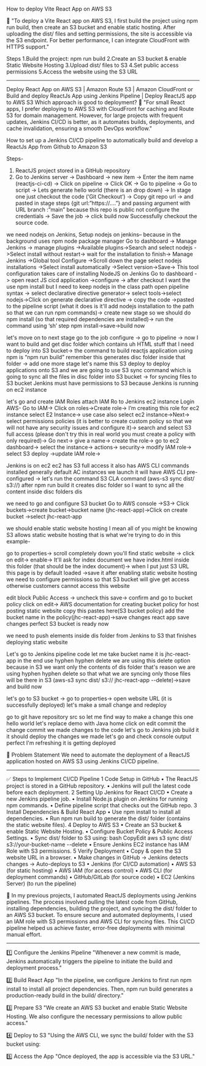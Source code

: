 How to deploy Vite React App on AWS S3

💬 "To deploy a Vite React app on AWS S3, I first build the project using npm run build, then create an S3 bucket and enable static hosting. After uploading the dist/ files and setting permissions, the site is accessible via the S3 endpoint. For better performance, I can integrate CloudFront with HTTPS support."

Steps
1.Build the project: npm run build
2.Create an S3 bucket & enable Static Website Hosting
3.Upload dist/ files to S3
4.Set public access permissions
5.Access the website using the S3 URL

-----------------------------------------------------------------------------------------------------

Deploy React App on AWS S3 | Amazon Route 53 | Amazon CloudFront or Build and deploy ReactJs App using Jenkins Pipeline | Deploy ReactJS app to AWS S3 Which approach is good to deployment?
💬 "For small React apps, I prefer deploying to AWS S3 with CloudFront for caching and Route 53 for domain management. However, for large projects with frequent updates, Jenkins CI/CD is better, as it automates builds, deployments, and cache invalidation, ensuring a smooth DevOps workflow."

How to set up a Jenkins CI/CD pipeline to automatically build and develop a ReactJs App from Github to Amazon S3

Steps-
1.	ReactJS project stored in a GitHub repository
2.	Go to Jenkins server -> Dashboard -> new item -> Enter the item name (reactjs-ci-cd) -> Click on pipeline -> Click OK -> Go to pipeline -> Go to script -> Lets generate hello world (there is an drop down) -> In stage one just checkout the code (‘Git Checkout’) -> Copy git repo url -> and pasted in stage steps {git url:”https://....”} and passing argument with URL branch :”main” because this repo is public not configure the credentials -> Save the job -> click build now
Successfully checkout the source code.

 we need nodejs on Jenkins, Setup nodejs on jenkins– because in the background uses npm
node package manager
Go to dashboard -> Manage Jenkins -> manage plugins ->Available plugins->Search and select nodejs ->Select install without restart-> wait for the installation to finish-> Manage Jenkins ->Global tool Configure ->Scroll down the page select nodejs installations ->Select install automatically ->Select version->Save->
 This tool configuration takes care of installing NodeJS on Jenkins 
Go to dashboard -> open react JS cicd application ->configure -> after checkout I want the use npm install but I need to keep nodejs in the class path open pipeline syntax -> select declarative directive generator-> select tools->select nodejs->Click on generate declarative directive -> copy the code ->pasted to the pipeline script (what it does is it'll add nodejs installation to the path so that we can run npm commands)-> create new stage so we should do npm install (so that required dependencies are installed)-> run the command using ‘sh’ step npm install->save->build now

let's move on to next stage
 go to the job configure -> go to pipeline -> now I want to build and get disc folder which contains uh HTML stuff that I need to deploy into S3 bucket-> the command to build reactjs application using npm is “npm run build” remember this generates disc folder inside that folder -> add one more stage let's name this S3 deploy to deploy applications onto S3 and we are going to use S3 sync command which is going to sync all the files in disc folder into S3 bucket ->  for syncing files to S3 bucket Jenkins must have permissions to S3 because Jenkins is running on ec2 instance

let's go and create IAM Roles attach IAM Ro to Jenkins ec2 instance
Login AWS-
Go to IAM-> Click on roles->Create role-> I’m creating this role for ec2 instance select E2
Instance-> use case also select ec2 instance->Next-> select permissions policies (it is better to create custom policy so that we will not have any security issues and configure it)-> search and select  S3 full access (please don't try this in real world you must create a policy with only required)-> Go next-> give a name-> create the role-> go to ec2 dashboard-> select the instance-> actions-> security-> modify IAM role-> select S3 deploy ->update IAM role->

Jenkins is on ec2 ec2 has S3 full access
it also has AWS CLI commands installed generally default AC instances we launch it will have AWS CLI pre-configured -> let's run the command S3 CLA command (aws-s3 sync dist/ s3://) 
after npm run build it creates disc folder so I want to sync all the content inside disc
folders dis

we need to go and configure S3 bucket
Go to AWS console ->S3-> Click buckets->create bucket->bucket name (jhc-react-app)->Click on create bucket ->select jhc-react-app

 we should enable static website hosting I mean all of you might be knowing S3 allows static website hosting that is what we're trying to do in this example-

go to properties-> scroll completely down you'll find static website -> click on edit-> enable-> It'll ask for index document we have index.html inside this folder (that
should be the index document)-> when I put just S3 URL this page is by default loaded ->save it
after enabling static website hosting we need to configure permissions so that S3 bucket will give get access otherwise customers cannot access this website

edit block Public Access -> uncheck this save-> confirm and go to bucket policy click on edit-> AWS documentation for creating bucket policy for host posting static website copy this pastes here(S3 bucket policy) add the bucket name in the policy(jhc-react-app)->save changes
react app save changes perfect S3 bucket is ready now

we need to push elements inside dis folder from Jenkins to S3 that finishes deploying static website 

Let's go to Jenkins pipeline code let me take bucket name it is jhc-react-app in the end use hyphen hyphen delete we are using this delete option because in S3 we want only the contents of dis folder that's reason we are using hyphen hyphen delete so that what we are syncing only those files will be there in S3 (aws-s3 sync dist/ s3:// jhc-react-app --delete)->save and build now

let's go to S3 bucket -> go to properties-> open website URL (it is successfully deployed)
let's make a small change and redeploy

go to git have repository src so let me find way to make a change this one hello world let's replace demo with Java home click on edit commit the change commit we made changes to the code let's go to Jenkins job build it it should deploy the changes we made let's go and check console output perfect I'm refreshing it is getting deployed 

🎯 Problem Statement
We need to automate the deployment of a ReactJS application hosted on AWS S3 using Jenkins CI/CD pipeline.
________________________________________
✅ Steps to Implement CI/CD Pipeline
1️ Code Setup in GitHub
•	The ReactJS project is stored in a GitHub repository.
•	Jenkins will pull the latest code before each deployment.
2️ Setting Up Jenkins for React CI/CD
•	Create a new Jenkins pipeline job.
•	Install Node.js plugin on Jenkins for running npm commands.
•	Define pipeline script that checks out the GitHub repo.
3️ Install Dependencies & Build React App
•	Use npm install to install all dependencies.
•	Run npm run build to generate the dist/ folder (contains the static website files).
4️ Deploy to AWS S3
•	Create an S3 bucket & enable Static Website Hosting.
•	Configure Bucket Policy & Public Access Settings.
•	Sync dist/ folder to S3 using: 
                   bash
CopyEdit
aws s3 sync dist/ s3://your-bucket-name --delete
•	Ensure Jenkins EC2 instance has IAM Role with S3 permissions.
5️ Verify Deployment
•	Copy & open the S3 website URL in a browser.
•	Make changes in GitHub → Jenkins detects changes → Auto-deploys to S3
•	Jenkins (for CI/CD automation)
•	AWS S3 (for static hosting)
•	AWS IAM (for access control)
•	AWS CLI (for deployment commands)
•	GitHub/GitLab (for source code)
•	EC2 (Jenkins Server) (to run the pipeline)

💬 In my previous projects, I automated ReactJS deployments using Jenkins pipelines. The process involved pulling the latest code from GitHub, installing dependencies, building the project, and syncing the dist/ folder to an AWS S3 bucket. To ensure secure and automated deployments, I used an IAM role with S3 permissions and AWS CLI for syncing files. This CI/CD pipeline helped us achieve faster, error-free deployments with minimal manual effort.

---------------------------------------------------------------------------------------------------

1️⃣ Configure the Jenkins Pipeline
"Whenever a new commit is made, Jenkins automatically triggers the pipeline to initiate the build and deployment process."

2️⃣ Build React App
"In the pipeline, we configure Jenkins to first run npm install to install all project dependencies.
 Then, npm run build generates a production-ready build in the build/ directory."

3️⃣ Prepare S3
"We create an AWS S3 bucket and enable Static Website Hosting.
 We also configure the necessary permissions to allow public access."

4️⃣ Deploy to S3
"Using the AWS CLI, we sync the build/ folder with the S3 bucket using:


5️⃣ Access the App
"Once deployed, the app is accessible via the S3 URL."






































